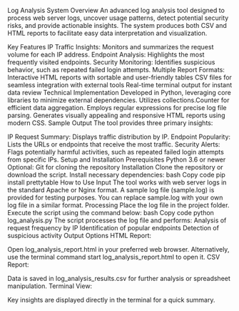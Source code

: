 Log Analysis System
Overview
An advanced log analysis tool designed to process web server logs, uncover usage patterns, detect potential security risks, and provide actionable insights. The system produces both CSV and HTML reports to facilitate easy data interpretation and visualization.

Key Features
IP Traffic Insights: Monitors and summarizes the request volume for each IP address.
Endpoint Analysis: Highlights the most frequently visited endpoints.
Security Monitoring: Identifies suspicious behavior, such as repeated failed login attempts.
Multiple Report Formats:
Interactive HTML reports with sortable and user-friendly tables
CSV files for seamless integration with external tools
Real-time terminal output for instant data review
Technical Implementation
Developed in Python, leveraging core libraries to minimize external dependencies.
Utilizes collections.Counter for efficient data aggregation.
Employs regular expressions for precise log file parsing.
Generates visually appealing and responsive HTML reports using modern CSS.
Sample Output
The tool provides three primary insights:

IP Request Summary: Displays traffic distribution by IP.
Endpoint Popularity: Lists the URLs or endpoints that receive the most traffic.
Security Alerts: Flags potentially harmful activities, such as repeated failed login attempts from specific IPs.
Setup and Installation
Prerequisites
Python 3.6 or newer
Optional: Git for cloning the repository
Installation
Clone the repository or download the script.
Install necessary dependencies:
bash
Copy code
pip install prettytable
How to Use
Input
The tool works with web server logs in the standard Apache or Nginx format.
A sample log file (sample.log) is provided for testing purposes.
You can replace sample.log with your own log file in a similar format.
Processing
Place the log file in the project folder.
Execute the script using the command below:
bash
Copy code
python log_analysis.py
The script processes the log file and performs:
Analysis of request frequency by IP
Identification of popular endpoints
Detection of suspicious activity
Output Options
HTML Report:

Open log_analysis_report.html in your preferred web browser.
Alternatively, use the terminal command start log_analysis_report.html to open it.
CSV Report:

Data is saved in log_analysis_results.csv for further analysis or spreadsheet manipulation.
Terminal View:

Key insights are displayed directly in the terminal for a quick summary.
